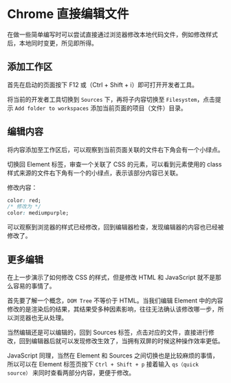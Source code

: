 # Chrome 直接编辑文件

在做一些简单编写时可以尝试直接通过浏览器修改本地代码文件，例如修改样式后，本地同时变更，所见即所得。




## 添加工作区

首先在启动的页面按下 F12 或（Ctrl + Shift + i）即可打开开发者工具。

将当前的开发者工具切换到 `Sources` 下，再将子内容切换至 `Filesystem`，点击提示 `Add folder to workspaces` 添加当前页面的项目（文件）目录。



## 编辑内容

将内容添加至工作区后，可以观察到当前页面关联的文件右下角会有一个小绿点。

切换回 Element 标签，审查一个关联了 CSS 的元素，可以看到元素使用的 class 样式来源的文件右下角有一个的小绿点，表示该部分内容已关联。

修改内容：

```css
color: red;
/* 修改为 */
color: mediumpurple;
```

可以观察到浏览器的样式已经修改，回到编辑器检查，发现编辑器的内容也已经被修改了。



## 更多编辑

在上一步演示了如何修改 CSS 的样式，但是修改 HTML 和 JavaScript 就不是那么容易的事情了。

首先要了解一个概念，`DOM Tree` 不等价于 HTML。当我们编辑 Element 中的内容修改的是渲染后的结果，其结果受多种因素影响，往往无法确认该修改哪一步，所以浏览器也无从处理。

当然编辑还是可以编辑的，回到 Sources 标签，点击对应的文件，直接进行修改，回到编辑器后就可以发现修改生效了，当拥有双屏的时候这种操作效率更低。

JavaScript 同理，当然在 Element 和 Sources 之间切换也是比较麻烦的事情，所以可以在 Element 标签页按下 `Ctrl + Shift + p` 接着输入 `qs（quick source）` 来同时查看两部分内容，更便于修改。